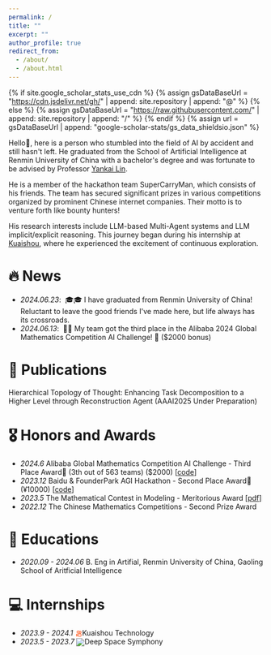 ```yaml
---
permalink: /
title: ""
excerpt: ""
author_profile: true
redirect_from: 
  - /about/
  - /about.html
---
```


{% if site.google_scholar_stats_use_cdn %}
{% assign gsDataBaseUrl = "https://cdn.jsdelivr.net/gh/" | append: site.repository | append: "@" %}
{% else %}
{% assign gsDataBaseUrl = "https://raw.githubusercontent.com/" | append: site.repository | append: "/" %}
{% endif %}
{% assign url = gsDataBaseUrl | append: "google-scholar-stats/gs_data_shieldsio.json" %}

<span class='anchor' id='about-me'></span>
Hello👋, here is a person who stumbled into the field of AI by accident and still hasn't left. He graduated from the School of Artificial Intelligence at Renmin University of China with a bachelor's degree and was fortunate to be advised by Professor [Yankai Lin](https://linyankai.github.io/).

He is a member of the hackathon team SuperCarryMan, which consists of his friends. The team has secured significant prizes in various competitions organized by prominent Chinese internet companies. Their motto is to venture forth like bounty hunters!

His research interests include LLM-based Multi-Agent systems and LLM implicit/explicit reasoning. This journey began during his internship at [Kuaishou](https://www.kuaishou.com/), where he experienced the excitement of continuous exploration.
# 🔥 News
- *2024.06.23*: &nbsp;🎓🎓 I have graduated from Renmin University of China! Reluctant to leave the good friends I've made here, but life always has its crossroads.
- *2024.06.13*: &nbsp;🎉🎉 My team got the third place in the Alibaba 2024 Global Mathematics Competition AI Challenge! 🥉 ($2000 bonus)

# 📝 Publications 

Hierarchical Topology of Thought: Enhancing Task Decomposition to a Higher Level through Reconstruction Agent (AAAI2025 Under Preparation)

<!-- <div class='paper-box'><div class='paper-box-image'><div><div class="badge">CVPR 2016</div><img src='images/500x300.png' alt="sym" width="100%"></div></div>
<div class='paper-box-text' markdown="1">

[Deep Residual Learning for Image Recognition]()

**Fengwei Teng**, Yankai Lin

[**Project**]() <strong><span class='show_paper_citations' data='DhtAFkwAAAAJ:ALROH1vI_8AC'></span></strong>
- Lorem ipsum dolor sit amet, consectetur adipiscing elit. Vivamus ornare aliquet ipsum, ac tempus justo dapibus sit amet. 
</div>
</div>

<div class='paper-box'><div class='paper-box-image'><div><div class="badge">CVPR 2016</div><img src='images/500x300.png' alt="sym" width="100%"></div></div>
<div class='paper-box-text' markdown="1"> -->

# 🎖 Honors and Awards
- *2024.6* Alibaba Global Mathematics Competition AI Challenge - Third Place Award🥉 (3th out of 563 teams) ($2000)
\[[code](https://github.com/didiforgithub/MetaGPT-MathAI)\]
- *2023.12* Baidu & FounderPark AGI Hackathon - Second Place Award🥈 (¥10000)
\[[code](https://github.com/didiforgithub/Prompt-Navigator)\]
- *2023.5* The Mathematical Contest in Modeling - Meritorious Award
\[[pdf](https://www.overleaf.com/read/vpvcsksqyrfz#5df8c5)\]
- *2022.12* The Chinese Mathematics Competitions - Second Prize Award

# 📖 Educations
- *2020.09 - 2024.06* B. Eng in Artifial, Renmin University of China, Gaoling School of Aritficial Intelligence

# 💻 Internships
- *2023.9 - 2024.1* <img src="images/kuaishou.png" alt="" style="width: auto; height: 1em; vertical-align: middle;">Kuaishou Technology
- *2023.5 - 2023.7* <img src="https://img.36krcdn.com/hsossms/20230424/v2_06078b14341f4486835b4b05ec8d8fb4@000000_oswg7548oswg132oswg132_img_000" style="width: auto; height: 1em; vertical-align: middle;">Deep Space Symphony